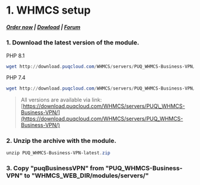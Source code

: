 # 1. WHMCS setup

#####  [Order now](https://puqcloud.com/index.php?rp=/store/whmcs-module-business-vpn) | [Dowload](http://download.puqcloud.com/WHMCS/servers/PUQ_WHMCS-Business-VPN/) | [Forum](https://panel.puqcloud.com/link.php?id=39)

### 1. Download the latest version of the module.

PHP 8.1

```Powershell
wget http://download.puqcloud.com/WHMCS/servers/PUQ_WHMCS-Business-VPN/PUQ_WHMCS-Business-VPN-latest.zip
```

PHP 7.4

```Powershell
wget http://download.puqcloud.com/WHMCS/servers/PUQ_WHMCS-Business-VPN/php74/PUQ_WHMCS-Business-VPN-latest.zip
```

>All versions are available via link: [https://download.puqcloud.com/WHMCS/servers/PUQ\_WHMCS-Business-VPN/](https://download.puqcloud.com/WHMCS/servers/PUQ_WHMCS-Business-VPN/)

#####  

### 2. Unzip the archive with the module.

```Powershell
unzip PUQ_WHMCS-Business-VPN-latest.zip
```

#####  

### 3. Copy "puqBusinessVPN" from "PUQ\_WHMCS-Business-VPN" to "WHMCS\_WEB\_DIR/modules/servers/"
